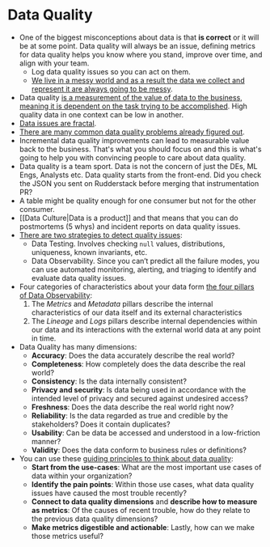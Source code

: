 # Data Quality

- One of the biggest misconceptions about data is that **is correct** or it will be at some point. Data quality will always be an issue, defining metrics for data quality helps you know where you stand, improve over time, and align with your team.
  - Log data quality issues so you can act on them.
  - [We live in a messy world and as a result the data we collect and represent it are always going to be messy](https://twitter.com/KostasPardalis/status/1641122521775849497).
- Data quality [is a measurement of the value of data to the business, meaning it is dependent on the task trying to be accomplished](https://tayloramurphy.substack.com/p/data-quality). High quality data in one context can be low in another.
- [Data issues are fractal](https://www.speedwins.tech/posts/some-words-with-nuria-ruiz#question-7).
- [There are many common data quality problems already figured out](https://b-greve.gitbook.io/beginners-guide-to-clean-data/).
- Incremental data quality improvements can lead to measurable value back to the business. That's what you should focus on and this is what's going to help you with convincing people to care about data quality.
- Data quality is a team sport. Data is not the concern of just the DEs, ML Engs, Analysts etc. Data quality starts from the front-end. Did you check the JSON you sent on Rudderstack before merging that instrumentation PR?
- A table might be quality enough for one consumer but not for the other consumer.
- [[Data Culture|Data is a product]] and that means that you can do postmortems (5 whys) and incident reports on data quality issues.
- [There are two strategies to detect quality issues](https://towardsdatascience.com/data-observability-vs-data-testing-everything-you-need-to-know-6f3d7193b388):
  - Data Testing. Involves checking `null` values, distributions, uniqueness, known invariants, etc.
  - Data Observability. Since you can’t predict all the failure modes, you can use automated monitoring, alerting, and triaging to identify and evaluate data quality issues.
- Four categories of characteristics about your data form [the four pillars of Data Observability](https://www.metaplane.dev/blog/the-four-pillars-of-data-observability):
  1. The *Metrics* and *Metadata* pillars describe the internal characteristics of our data itself and its external characteristics
  2. The *Lineage* and *Logs* pillars describe internal dependencies within our data and its interactions with the external world data at any point in time.
- Data Quality has many dimensions:
  - **Accuracy**: Does the data accurately describe the real world?
  - **Completeness**: How completely does the data describe the real world?
  - **Consistency**: Is the data internally consistent?
  - **Privacy and security**: Is data being used in accordance with the intended level of privacy and secured against undesired access?
  - **Freshness**: Does the data describe the real world right now?
  - **Reliability**: Is the data regarded as true and credible by the stakeholders? Does it contain duplicates?
  - **Usability**: Can be data be accessed and understood in a low-friction manner?
  - **Validity**: Does the data conform to business rules or definitions?
- You can use these [guiding principles to think about data quality](https://www.metaplane.dev/blog/data-quality-metrics-for-data-warehouses):
  - **Start from the use-cases**: What are the most important use cases of data within your organization?
  - **Identify the pain points**: Within those use cases, what data quality issues have caused the most trouble recently?
  - **Connect to data quality dimensions** and **describe how to measure as metrics**: Of the causes of recent trouble, how do they relate to the previous data quality dimensions?
  - **Make metrics digestible and actionable**: Lastly, how can we make those metrics useful?
